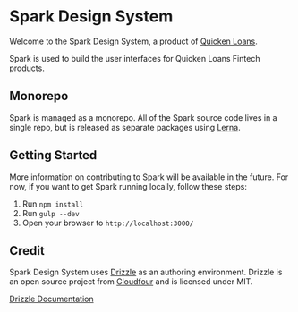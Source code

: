 # Spark Design System

Welcome to the Spark Design System, a product of [Quicken Loans](https://github.com/quickenloans).

Spark is used to build the user interfaces for Quicken Loans Fintech products.

## Monorepo

Spark is managed as a monorepo. All of the Spark source code lives in a single repo, but is released as separate packages using [Lerna](https://github.com/lerna/lerna).

## Getting Started
More information on contributing to Spark will be available in the future. For now, if you want to get Spark running locally, follow these steps:
1. Run `npm install`
1. Run `gulp --dev`
1. Open your browser to `http://localhost:3000/`

## Credit
Spark Design System uses [Drizzle](https://github.com/cloudfour/drizzle) as an authoring environment. Drizzle is an open source project from [Cloudfour](https://github.com/cloudfour) and is licensed under MIT.

[Drizzle Documentation](docs)
